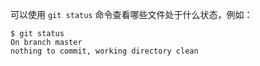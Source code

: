 可以使用 `git status` 命令查看哪些文件处于什么状态，例如：

```shell
$ git status
On branch master
nothing to commit, working directory clean
```

